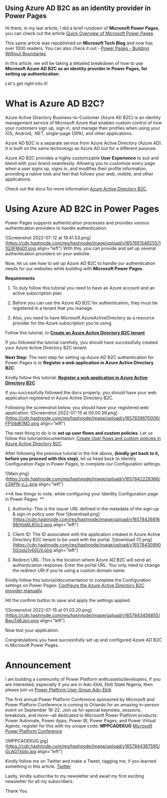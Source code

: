## Using Azure AD B2C as an identity provider in Power Pages

Hi there, in my last article, I did a brief rundown of **Microsoft Power Pages**, you can check out the article [Quick Overview of Microsoft Power Pages](https://thecompletehub.tech/quick-overview-of-microsoft-power-pages). 

This same article was republished on **Microsoft Tech Blog** and now has over 1000 readers. You can also check it out - [Power Pages - Building Without Boundaries](https://techcommunity.microsoft.com/t5/educator-developer-blog/power-pages-building-without-boundaries/ba-p/3516041).

In this article, we will be taking a detailed breakdown of how to use **Microsoft Azure AD B2C as an identity provider in Power Pages, for setting up authentication**.

Let's get right into it!

# What is Azure AD B2C?

Azure Active Directory Business-to-Customer (Azure AD B2C) is an identity management service of Microsoft Azure that enables custom control of how your customers sign up, sign in, and manage their profiles when using your iOS, Android, .NET, single-page (SPA), and other applications.

Azure AD B2C is a separate service from Azure Active Directory (Azure AD). It is built on the same technology as Azure AD but for a different purpose.

Azure AD B2C provides a highly customizable **User Experience** to suit and blend with your brand seamlessly. Allowing you to customize every page when a user signs up, signs in, and modifies their profile information, providing a native look and feel that follows your web, mobile, and other applications. 

Check out the docs for more information [Azure Active Directory B2C](https://docs.microsoft.com/en-us/azure/active-directory-b2c/).

# Using Azure AD B2C in Power Pages
Power Pages supports authentication processes and provides various authentication providers to handle authentication. 


![Screenshot 2022-07-12 at 19.41.53.png](https://cdn.hashnode.com/res/hashnode/image/upload/v1657651546255/11Q3FMgDf.png align="left")
With this, you can provide and set up several authentication providers on your website. 

Now, let us see how to set up Azure AD B2C to handle our authentication needs for our websites while building with **Microsoft Power Pages**.

**Requirements**

1. To duly follow this tutorial you need to have an Azure account and an active subscription plan

2. Before you can use the Azure AD B2C for authentication, they must be registered in a tenant that you manage.

3. Also, you need to have Microsoft.AzureActiveDirectory as a resource provider for the Azure subscription you're using. 

Follow this tutorial, to **[Create an Azure Active Directory B2C tenant](https://docs.microsoft.com/en-us/azure/active-directory-b2c/tutorial-create-tenant)**

If you followed the tutorial carefully, you should have successfully created your Azure Active Directory B2C tenant. 

**Next Step:**
The next step for setting up Azure AD B2C authentication for Power Pages is to **Register a web application in Azure Active Directory B2C**. 

Kindly follow this tutorial: **[Register a web application in Azure Active Directory B2C](https://docs.microsoft.com/en-us/azure/active-directory-b2c/tutorial-register-applications?tabs=app-reg-ga)**

If you successfully followed the docs properly, you should have your web application registered in Azure Active Directory B2C.

Following the screenshot below, you should have your registered web application:
![Screenshot 2022-07-15 at 00.00.39.png](https://cdn.hashnode.com/res/hashnode/image/upload/v1657839670006/FPVddK1M2.png align="left")

The next thing to do is to **set up user flows and custom policies**. 
Let us follow this tutorial/documentation: [Create User flows and custom policies in Azure Active Directory B2C](https://docs.microsoft.com/en-us/azure/active-directory-b2c/tutorial-create-user-flows?pivots=b2c-user-flow)

After following the previous tutorial in the link above, **(kindly get back to it, before you proceed with this step)**, let us head back to Identity Configuration Page in Power Pages, to complete our Configuration settings.

![Main.png](https://cdn.hashnode.com/res/hashnode/image/upload/v1657842228366/z3APN-v_L.png align="left")

**A few things to note, while configuring your Identity Configuration page in Power Pages: 
**
1. Authority: This is the issuer URL defined in the metadata of the sign-up & sign-in policy user flow 
![download.png](https://cdn.hashnode.com/res/hashnode/image/upload/v1657842681698/htdAL6Oc2.png align="left")

2. Client ID: The ID associated with the application created in Azure Active Directory B2C tenant to be used with the portal. 
![download (1).png](https://cdn.hashnode.com/res/hashnode/image/upload/v1657843099050/odu1y60UV.png align="left")

3. Redirect URL: This is the location where Azure AD B2C will send an authentication response. Enter the portal URL. You only need to change the redirect URI if you're using a custom domain name.

Kindly follow this tutorial/documentation to complete the Configuration settings on Power Pages: [Configure the Azure Active Directory B2C provider manually](https://docs.microsoft.com/en-us/power-apps/maker/portals/configure/configure-azure-ad-b2c-provider-manual?WT.mc_id=ppac_inproduct_resources).

Hit the confirm button to save and apply the settings applied. 

![Screenshot 2022-07-15 at 01.03.20.png](https://cdn.hashnode.com/res/hashnode/image/upload/v1657843456855/BwuTd6Jpn.png align="left")

Now test your application. 

Congratulations you have successfully set up and configured Azure AD B2C in Microsoft Power Pages. 

# Announcement

I am building a community of Power Platform enthusiasts/developers, if you are interested, especially if you are in Ado-Ekiti, Ekiti State Nigeria, then please join us [Power Platform User Group Ado-Ekiti](https://powerusers.microsoft.com/t5/Power-Platform-User-Group-Ado/gh-p/PowerPlatformUserGroupAdo-Ekiti). 

The first annual Power Platform Conference sponsored by Microsoft and Power Platform Conference is coming to Orlando for an amazing in-person event on September 18-22.  Join us for special keynotes, sessions, breakouts, and more—all dedicated to Microsoft Power Platform products: Power Automate, Power Apps, Power BI, Power Pages, and Power Virtual Agents, register for this with my unique code:  **MPPCADEKUG** [Microsoft Power Platform Conference](https://powerplatformconf.com/#!/)

![MPPCADEKUG.jpg](https://cdn.hashnode.com/res/hashnode/image/upload/v1657844367595/GLAGTkbIo.jpg align="left")

Kindly follow me on Twitter and make a Tweet, tagging me, if you learned something in this article. 
[Twitter](https://twitter.com/favour_adeshina)

Lastly, kindly subscribe to my newsletter and await my first exciting newsletter for all my subscribers. 

Thank You